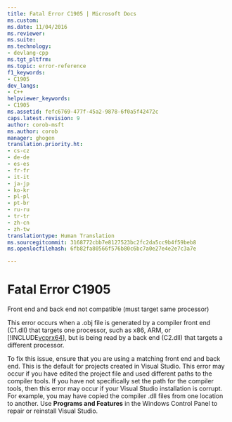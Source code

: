 ```yaml
---
title: Fatal Error C1905 | Microsoft Docs
ms.custom: 
ms.date: 11/04/2016
ms.reviewer: 
ms.suite: 
ms.technology:
- devlang-cpp
ms.tgt_pltfrm: 
ms.topic: error-reference
f1_keywords:
- C1905
dev_langs:
- C++
helpviewer_keywords:
- C1905
ms.assetid: fefc6769-477f-45a2-9878-6f0a5f42472c
caps.latest.revision: 9
author: corob-msft
ms.author: corob
manager: ghogen
translation.priority.ht:
- cs-cz
- de-de
- es-es
- fr-fr
- it-it
- ja-jp
- ko-kr
- pl-pl
- pt-br
- ru-ru
- tr-tr
- zh-cn
- zh-tw
translationtype: Human Translation
ms.sourcegitcommit: 3168772cbb7e8127523bc2fc2da5cc9b4f59beb8
ms.openlocfilehash: 6fb82fa80566f576b80c6bc7a0e27e4e2e7c3a7e

---
```

# Fatal Error C1905
Front end and back end not compatible (must target same processor)  
  
 This error occurs when a .obj file is generated by a compiler front end (C1.dll) that targets one processor, such as x86, ARM, or [!INCLUDE[vcprx64](../../assembler/inline/includes/vcprx64_md.md)], but is being read by a back end (C2.dll) that targets a different processor.  
  
 To fix this issue, ensure that you are using a matching front end and back end. This is the default for projects created in Visual Studio. This error may occur if you have edited the project file and used different paths to the compiler tools. If you have not specifically set the path for the compiler tools, then this error may occur if your Visual Studio installation is corrupt. For example, you may have copied the compiler .dll files from one location to another. Use **Programs and Features** in the Windows Control Panel to repair or reinstall Visual Studio.


<!--HONumber=Jan17_HO2-->


